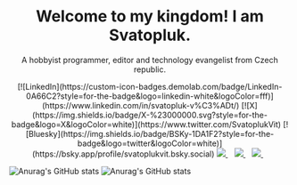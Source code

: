 <h1 align='center'>
  Welcome to my kingdom! I am Svatopluk.
</h1>

<p align='center'>
  A hobbyist programmer, editor and technology evangelist from Czech republic.
</p>



<p align='center'>
[![LinkedIn](https://custom-icon-badges.demolab.com/badge/LinkedIn-0A66C2?style=for-the-badge&logo=linkedin-white&logoColor=fff)](https://www.linkedin.com/in/svatopluk-v%C3%ADt/)
[![X](https://img.shields.io/badge/X-%23000000.svg?style=for-the-badge&logo=X&logoColor=white)](https://www.twitter.com/SvatoplukVit) [![Bluesky](https://img.shields.io/badge/BSKy-1DA1F2?style=for-the-badge&logo=twitter&logoColor=white)](https://bsky.app/profile/svatoplukvit.bsky.social)

  
  <a href="https://www.linkedin.com/in/svatopluk-v%C3%ADt/">
    <img src="https://img.shields.io/badge/linkedin-%230077B5.svg?&style=for-the-badge&logo=linkedin&logoColor=white" />
  </a>&nbsp;&nbsp;
  <a href="https://www.twitter.com/SvatoplukVit">
    <img src="https://img.shields.io/badge/Twitter-1DA1F2?style=for-the-badge&logo=twitter&logoColor=white" />        
  </a>&nbsp;&nbsp;

  
  <a href="https://bsky.app/profile/svatoplukvit.bsky.social">
    <img src="https://img.shields.io/badge/BSKy-1DA1F2?style=for-the-badge&logo=twitter&logoColor=white" />        
  </a>&nbsp;&nbsp;
  
</p>

![Anurag's GitHub stats](https://github-readme-stats.vercel.app/api?locale=cs&username=svatas&show_icons=true&theme=transparent)
![Anurag's GitHub stats](https://github-readme-stats.vercel.app/api?locale=en&username=svatas&show_icons=true&theme=transparent)
